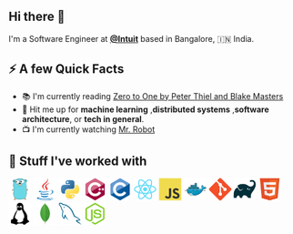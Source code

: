 ## Hi there 👋
I'm a Software Engineer at **[@Intuit](https://www.intuit.com/)** based in Bangalore, 🇮🇳 India.

## ⚡️ A few Quick Facts
- 📚 I'm currently reading [Zero to One by Peter Thiel and Blake Masters](https://www.amazon.com/Zero-One-Notes-Startups-Future/dp/0804139296) 
- 🎯 Hit me up for **machine learning** ,**distributed systems** ,**software architecture**, or **tech in general**.
- 📺 I'm currently watching [Mr. Robot](https://www.imdb.com/title/tt4158110/)

## 🚀 Stuff I've worked with 

<p align="left">
<img src="https://raw.githubusercontent.com/devicons/devicon/master/icons/go/go-original.svg" alt="Go" width="40" height="40" />
  <img src="https://raw.githubusercontent.com/devicons/devicon/master/icons/java/java-original.svg" alt="Java" width="40" height="40" />
<img src="https://raw.githubusercontent.com/devicons/devicon/master/icons/python/python-original.svg" alt="Python" width="40" height="40" />
<img src="https://raw.githubusercontent.com/devicons/devicon/master/icons/cplusplus/cplusplus-original.svg" alt="C++" width="40" height="40" />
<img src="https://raw.githubusercontent.com/devicons/devicon/master/icons/c/c-original.svg" alt="C" width="40" height="40" />
<img src="https://raw.githubusercontent.com/devicons/devicon/master/icons/react/react-original.svg" alt="React" width="40" height="40" />
<img src="https://raw.githubusercontent.com/devicons/devicon/master/icons/javascript/javascript-original.svg" alt="JavaScript" width="40" height="40" />
<img src="https://raw.githubusercontent.com/devicons/devicon/master/icons/docker/docker-original.svg" alt="Docker" width="40" height="40" />
<img src="https://raw.githubusercontent.com/devicons/devicon/master/icons/git/git-original.svg" alt="Git" width="40" height="40" />
<img src="https://raw.githubusercontent.com/devicons/devicon/master/icons/gradle/gradle-plain.svg" alt="Gradle" width="40" height="40" />
<img src="https://raw.githubusercontent.com/devicons/devicon/master/icons/html5/html5-original.svg" alt="HTML5" width="40" height="40" />
<img src="https://raw.githubusercontent.com/devicons/devicon/master/icons/linux/linux-plain.svg" alt="Linux" width="40" height="40" />
<img src="https://raw.githubusercontent.com/devicons/devicon/master/icons/mongodb/mongodb-original.svg" alt="MongoDB" width="40" height="40" />
<img src="https://raw.githubusercontent.com/devicons/devicon/master/icons/mysql/mysql-original.svg" alt="MySQL" width="40" height="40" />
<img src="https://raw.githubusercontent.com/devicons/devicon/master/icons/nodejs/nodejs-original.svg" alt="NodeJS" width="40" height="40" />
</p>

<!--
**Adm28/Adm28** is a ✨ _special_ ✨ repository because its `README.md` (this file) appears on your GitHub profile.

Here are some ideas to get you started:

- 🔭 I’m currently working on ...
- 🌱 I’m currently learning ...
- 👯 I’m looking to collaborate on ...
- 🤔 I’m looking for help with ...
- 💬 Ask me about ...
- 📫 How to reach me: ...
- 😄 Pronouns: ...
- ⚡ Fun fact: ...
-->
